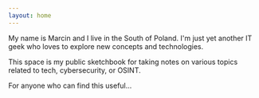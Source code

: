 ```yaml
---
layout: home
---
```

<!--# About-->
My name is Marcin and I live in the South of Poland. I'm just yet another IT geek who loves to explore new concepts and technologies. 

This space is my public sketchbook for taking notes on various topics related to tech, cybersecurity, or OSINT. 

For anyone who can find this useful...
